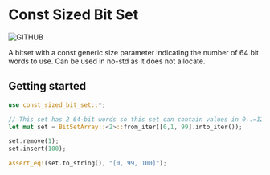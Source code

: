# Const Sized Bit Set

![GITHUB](https://img.shields.io/github/last-commit/wainwrightmark/const_sized_bit_set)

A bitset with a const generic size parameter indicating the number of 64 bit words to use.
Can be used in no-std as it does not allocate.

## Getting started

```rust
use const_sized_bit_set::*;

// This set has 2 64-bit words so this set can contain values in 0..=127
let mut set = BitSetArray::<2>::from_iter([0,1, 99].into_iter());

set.remove(1);
set.insert(100);

assert_eq!(set.to_string(), "[0, 99, 100]");

```
